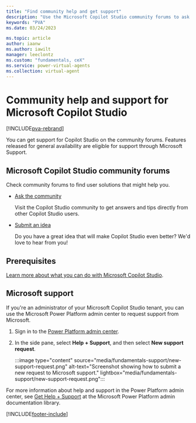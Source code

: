 ```yaml
---
title: "Find community help and get support"
description: "Use the Microsoft Copilot Studio community forums to ask and get help and trips and ideas, or get support directly from Microsoft."
keywords: "PVA"
ms.date: 03/24/2023

ms.topic: article
author: iaanw
ms.author: iawilt
manager: leeclontz
ms.custom: "fundamentals, ceX"
ms.service: power-virtual-agents
ms.collection: virtual-agent
---
```


# Community help and support for Microsoft Copilot Studio

[!INCLUDE[pva-rebrand](includes/pva-rebrand.md)]

You can get support for Copilot Studio on the community forums. Features released for general availability are eligible for support through Microsoft Support.

## Microsoft Copilot Studio community forums

Check community forums to find user solutions that might help you.

- [Ask the community](https://go.microsoft.com/fwlink/?linkid=2058639)

    Visit the Copilot Studio community to get answers and tips directly from other Copilot Studio users.

- [Submit an idea](https://go.microsoft.com/fwlink/?linkid=2064961)

   Do you have a great idea that will make Copilot Studio even better? We'd love to hear from you!

## Prerequisites

[Learn more about what you can do with Microsoft Copilot Studio](fundamentals-what-is-power-virtual-agents.md).

## Microsoft support

If you're an administrator of your Microsoft Copilot Studio tenant, you can use the Microsoft Power Platform admin center to request support from Microsoft.

1. Sign in to the [Power Platform admin center](https://admin.powerplatform.microsoft.com/).

1. In the side pane, select **Help + Support**, and then select **New support request**.

   :::image type="content" source="media/fundamentals-support/new-support-request.png" alt-text="Screenshot showing how to submit a new request to Microsoft support." lightbox="media/fundamentals-support/new-support-request.png":::

For more information about help and support in the Power Platform admin center, see [Get Help + Support](/power-platform/admin/get-help-support) at the Microsoft Power Platform admin documentation library.

[!INCLUDE[footer-include](includes/footer-banner.md)]
